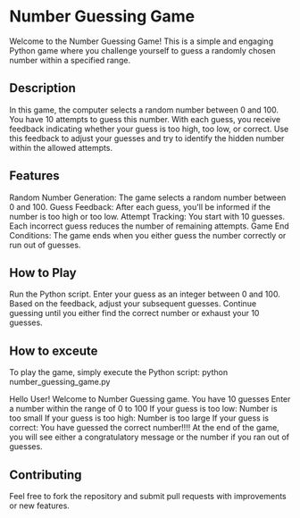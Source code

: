 # Number Guessing Game

Welcome to the Number Guessing Game! This is a simple and engaging Python game where you challenge yourself to guess a randomly chosen number within a specified range.

## Description
In this game, the computer selects a random number between 0 and 100. You have 10 attempts to guess this number. With each guess, you receive feedback indicating whether your guess is too high, too low, or correct. Use this feedback to adjust your guesses and try to identify the hidden number within the allowed attempts.

## Features
Random Number Generation: The game selects a random number between 0 and 100.
Guess Feedback: After each guess, you'll be informed if the number is too high or too low.
Attempt Tracking: You start with 10 guesses. Each incorrect guess reduces the number of remaining attempts.
Game End Conditions: The game ends when you either guess the number correctly or run out of guesses.

## How to Play
Run the Python script.
Enter your guess as an integer between 0 and 100.
Based on the feedback, adjust your subsequent guesses.
Continue guessing until you either find the correct number or exhaust your 10 guesses.


## How to exceute
To play the game, simply execute the Python script:
python number_guessing_game.py

Hello User! Welcome to Number Guessing game.
You have 10 guesses
Enter a number within the range of 0 to 100
If your guess is too low: Number is too small
If your guess is too high: Number is too large
If your guess is correct: You have guessed the correct number!!!!
At the end of the game, you will see either a congratulatory message or the number if you ran out of guesses.

## Contributing
Feel free to fork the repository and submit pull requests with improvements or new features.
